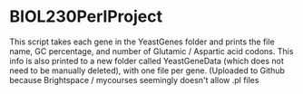 # BIOL230PerlProject

This script takes each gene in the YeastGenes folder and prints the file name, GC percentage, and number of Glutamic / Aspartic acid codons. This info is also printed to a new folder called YeastGeneData (which does not need to be manually deleted), with one file per gene. (Uploaded to Github because Brightspace / mycourses seemingly doesn't allow .pl files
